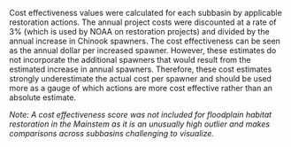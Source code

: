 
Cost effectiveness values were calculated for each subbasin by applicable restoration actions. The annual project costs were discounted at a rate of 3% (which is used by NOAA on restoration projects) and divided by the annual increase in Chinook spawners. The cost effectiveness can be seen as the annual dollar per increased spawner. However, these estimates do not incorporate the additional spawners that would result from the estimated increase in annual spawners. Therefore, these cost estimates strongly underestimate the actual cost per spawner and should be used more as a gauge of which actions are more cost effective rather than an absolute estimate.

*Note: A cost effectiveness score was not included for floodplain habitat restoration in the Mainstem as it is an unusually high outlier and makes comparisons across subbasins challenging to visualize.*

<br>